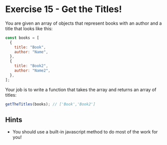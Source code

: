 # Exercise 15 - Get the Titles!

You are given an array of objects that represent books with an author and a title that looks like this:

```javascript
const books = [
  {
    title: "Book",
    author: "Name",
  },
  {
    title: "Book2",
    author: "Name2",
  },
];
```

Your job is to write a function that takes the array and returns an array of titles:

```javascript
getTheTitles(books); // ['Book','Book2']
```

## Hints

- You should use a built-in javascript method to do most of the work for you!
